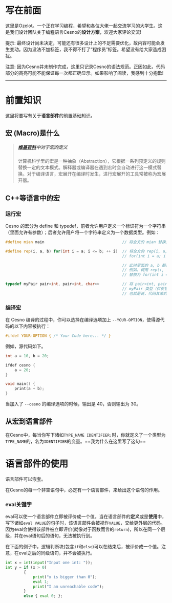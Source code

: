 写在前面
================

这里是Ozelot。一个正在学习编程，希望和各位大佬一起交流学习的大学生。这是我们设计团队关于编程语言Cesno的**设计方案**，欢迎大家评论交流!

提示: 最终设计尚未决定，可能还有很多设计上的不足需要优化，故内容可能会发生变动。因为没法不加标签，我不得不打了“程序员”标签。希望没有给大家造成困扰。

注意: 因为Cesno并未制作完成，这里只记录Cesno的语法规范。正因如此，代码部分的高亮可能不能保证每一次都正确显示。如果影响了阅读，我感到十分抱歉!

----

# 前置知识

这里将要写有关于**语言部件**的前置基础知识。

## 宏 (Macro)是什么



> ##### [维基百科](https://zh.wikipedia.org/wiki/%E5%B7%A8%E9%9B%86)中对于**宏**的定义
>
> 计算机科学里的宏是一种抽象（Abstraction），它根据一系列预定义的规则替换一定的文本模式。解释器或编译器在遇到宏时会自动进行这一模式替换。对于编译语言，宏展开在编译时发生，进行宏展开的工具常被称为宏展开器。

## C++等语言中的宏

### 运行宏

Cesno 的宏分为 define 和 typedef，前者允许用户定义一个标识符为一个字符串（里面允许有参数）；后者允许用户将一个字符串定义为一个数据类型。例如：

```c++
#define mian main                                  // 将全文的 mian 替换为 main

#define rep(i, a, b) for(int i = a; i <= b; ++ i)  // 将全文的 rep(i, a, b) 替换为
                                                   // for(int i = a; i <= b; ++ i)

                                                   // 此时里面的 a, b 都是数值。
                                                   // 例如，调用 rep(i, 1, n) 那么就会
                                                   // 替换为 for(int i = 1; i <= n; ++ i)

typedef myPair pair<int, pair<int, char>>          // 将 pair<int, pair<int, char>> 类型替换为
                                                   // myPair 类型（仅仅替换数据类型）
                                                   // 也就是说，代码其余的 myPair 不会被替换
```

### 编译宏

在 Cesno 编译的过程中，你可以选择在编译选项加上 `--YOUR-OPTION`，使得源代码的以下内容被执行：

```c++
#ifdef YOUR-OPTION { /* Your Code here... */ }
```

例如，源代码如下。

```c++
int a = 10, b = 20;

ifdef cesno {
    a = 20;
}

void main() {
    print(a + b);
}
```

当加入了 `--cesno` 的编译选项的时候，输出是 40，否则输出为 30。

## 从**宏**到**语言部件**

在Cesno中，每当你写下诸如`TYPE_NAME IDENTIFIER;`时，你就定义了一个类型为`TYPE_NAME`的，名为`IDENTIFIER`的变量。==我为什么在这里写了这句==



语言部件的使用
================

语言部件可以嵌套。

在Cesno的每一个非空语句中，必定有一个语言部件，来给出这个语句的作用。

### eval关键字

eval可以使一个语言部件立即被评价成一个值。当在语言部件的**定义**或是**使用**中，写下诸如`eval VALUE`的句子时，该语言部件会被视作`VALUE`，交给更外层的代码。因为eval会使得该部件被立即评价(就像对于函数而言的`return`)，所以在同一个层级，并在eval语句后的语句，无法被执行到。

在下面的例子中，逻辑判断块(包含`if`和`else`)可以在结束后，被评价成一个值。注意，在eval之后的同级语句，并不会被执行。

```python
int x = int(input("Input one int: "));
int y = if (x > 0)
        {
            print("x is bigger than 0");
            eval 1;
            print("I am unreachable code");
        }
        else { eval 0; };
```

